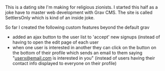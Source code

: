 This is a dating site I'm making for religious zionists. I started this half as a joke have to master web development with Grav CMS. The site is called SettlersOnly which is kind of an inside joke.

So far I created the following custom features beyond the default grav

- added an ajax button to the user list to 'accept' new signups (instead of having to open the edit page of each user
- when one user is interested in another they can click on the button on the bottom of their profile which sends an email to them saying "userx@email.com is interested in you" (instead of users having their contact info displayed to everyone on their profile)
